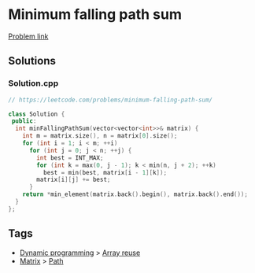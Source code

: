 # Minimum falling path sum

[Problem link](https://leetcode.com/problems/minimum-falling-path-sum/)

## Solutions


### Solution.cpp
```cpp
// https://leetcode.com/problems/minimum-falling-path-sum/

class Solution {
 public:
  int minFallingPathSum(vector<vector<int>>& matrix) {
    int m = matrix.size(), n = matrix[0].size();
    for (int i = 1; i < m; ++i)
      for (int j = 0; j < n; ++j) {
        int best = INT_MAX;
        for (int k = max(0, j - 1); k < min(n, j + 2); ++k)
          best = min(best, matrix[i - 1][k]);
        matrix[i][j] += best;
      }
    return *min_element(matrix.back().begin(), matrix.back().end());
  }
};
```
## Tags

* [Dynamic programming](/Collections/dynamic-programming.md#dynamic-programming) > [Array reuse](/Collections/dynamic-programming.md#array-reuse)
* [Matrix](/Collections/matrix.md#matrix) > [Path](/Collections/matrix.md#path)
